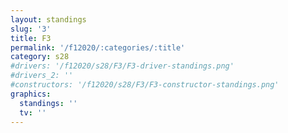 ```yaml
---
layout: standings
slug: '3'
title: F3
permalink: '/f12020/:categories/:title'
category: s28
#drivers: '/f12020/s28/F3/F3-driver-standings.png'
#drivers_2: ''
#constructors: '/f12020/s28/F3/F3-constructor-standings.png'
graphics:
  standings: ''
  tv: ''
---
```


